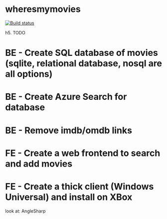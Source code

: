 # wheresmymovies
[![Build status](https://ci.appveyor.com/api/projects/status/f2g4frrjdvtly39l/branch/develop?svg=true)](https://ci.appveyor.com/project/savander1/wheresmymovies/branch/develop)


h5. TODO
# BE - Create SQL database of movies (sqlite, relational database, nosql are all options)
# BE - Create Azure Search for database
# BE - Remove imdb/omdb links
# FE - Create a web frontend to search and add movies
# FE - Create a thick client (Windows Universal) and install on XBox


look at: AngleSharp
